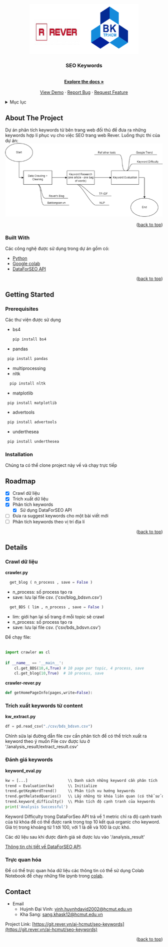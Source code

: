 <div id="top"></div>

<!-- PROJECT LOGO -->
<br />
<div align="center">
  <a href="https://git.rever.vn/ai-hcmut/seo-keywords">
    <img src="documentation/Logo.png" alt="Logo" width="350" height="160">
  </a>

  <h3 align="center">SEO Keywords</h3>

  <p align="center">
    <br />
    <a href="Readme.md"><strong>Explore the docs »</strong></a>
    <br />
    <br />
    <a href="https://git.rever.vn/ai-hcmut/seo-keywords">View Demo</a>
    ·
    <a href="https://git.rever.vn/ai-hcmut/seo-keywords/-/issues">Report Bug</a>
    ·
    <a href="https://git.rever.vn/ai-hcmut/seo-keywords/-/issues">Request Feature</a>
  </p>
</div>



<!-- TABLE OF CONTENTS -->
<details>
  <summary>Mục lục</summary>
  <ol>
    <li>
      <a href="#about-the-project">Thông tin dự án</a>
      <ul>
        <li><a href="#built-with"> Công nghệ sử dụng</a></li>
      </ul>
    </li>
    <li>
      <a href="#getting-started">Bắt đầu dự án</a>
      <ul>
        <li><a href="#prerequisites">Các thư viện sử dụng</a></li>
        <li><a href="#installation">Cài đặt</a></li>
      </ul>
    </li>
    <li><a href="#roadmap">Roadmap</a></li>
    <li><a href="#contributing">Contributing</a></li>
    <li><a href="#details">Details</a></li>
    <li><a href="#contact">Contact</a></li>
    <li><a href="#acknowledgments">Acknowledgments</a></li>
  </ol>
</details>



<!-- ABOUT THE PROJECT -->
## About The Project
Dự án phân tích keywords từ bên trang web đối thủ để đưa ra những keywords hợp lí phục vụ cho việc SEO trang web Rever.
Luồng thực thi của dự án:
![Luồng thực thi của dự án](documentation/flow_seo.drawio.png)

<p align="right">(<a href="#top">back to top</a>)</p>



### Built With

Các công nghệ được sử dụng trong dự án gồm có:

* [Python](https://www.python.org/)
* [Google colab](https://colab.research.google.com/)
* [DataForSEO API](https://dataforseo.com/)

<p align="right">(<a href="#top">back to top</a>)</p>


<!-- GETTING STARTED -->
## Getting Started

### Prerequisites

Các thư viện được sử dụng
* bs4
  ```sh
  pip install bs4
  ```
*  pandas
  ```sh
   pip install pandas
  ```
*   multiprocessing
*   nltk
  ```sh
    pip install nltk
  ```
*   matplotlib
  ```sh
   pip install matplotlib
  ```
*   advertools
  ```sh
   pip install advertools
  ```
*   underthesea
  ```sh
   pip install underthesea
  ```
### Installation

Chúng ta có thể clone project này về và chạy trực tiếp


<!-- ROADMAP -->
## Roadmap

- [x] Crawl dữ liệu
- [x] Trích xuất dữ liệu
- [x] Phân tích keywords
  - [x] Sử dụng DataForSEO API
- [ ] Đưa ra suggest keywords cho một bài viết mới
- [ ] Phân tích keywords theo vị trí địa lí

<p align="right">(<a href="#top">back to top</a>)</p>

## Details
###  Crawl dữ liệu
**crawler.py**
```python 
  get_blog ( n_process , save = False )
```
* n_process: số process tạo ra
* save: lưu lại file csv. ('csv/blog_bdsvn.csv')

```python 
  get_BDS ( lim , n_process , save = False )
```
* lim: giới hạn lại số trang ở mỗi topic sẽ crawl
* n_process: số process tạo ra
* save: lưu lại file csv. ('csv/bds_bdsvn.csv')

Để chạy file:
```python 

import crawler as cl

if __name__ == '__main__':
    cl.get_BDS(10,4,True) # 10 page per topic, 4 process, save
    cl.get_blog(10,True)  # 10 process, save
```

**crawler-rever.py**
```python
def getHomePageInfo(pages,write=False):
```
###  Trích xuất keywords từ content 
**kw_extract.py**
```python
df = pd.read_csv("./csv/bds_bdsvn.csv")
```
Chỉnh sửa lại đường dẫn file csv cần phân tích để có thể trích xuất ra keyword theo ý muốn
File csv được lưu ở '/analysis_result/extract_result.csv'
###  Đánh giá keywords
**keyword_eval.py**
``` python
kw = [...]                  \\ Danh sách những keyword cần phân tích
trend = Evaluation(kw)      \\ Initialize
trend.getKeyWordTrend()     \\ Phân tích xu hướng keywords
trend.getRelatedQueries()   \\ Lấy những từ khóa liên quan (có thể sử dụng cho việc gợi ý từ khóa)
trend.keyword_difficulty()  \\ Phân tích độ cạnh tranh của keywords
print('Analysis Successful')

```
Keyword Difficulty trong DataForSeo API trả về 1 metric chỉ ra độ cạnh tranh của từ khóa để có thể
được rank trong top 10 kết quả organic cho keyword. Giá trị trong khoảng từ 1 tới 100, với 1 là dễ và
100 là cực khó.

Các dữ liệu sau khi được đánh giá sẽ được lưu vào '/analysis_result'

[Thông tin chi tiết về DataForSEO API](https://docs.dataforseo.com/v3/).

### Trực quan hóa
Để có thể trực quan hóa dữ liệu các thông tin có thể sử dụng Colab Notebook để chạy những file ipynb trong [colab](https://git.rever.vn/ai-hcmut/seo-keywords/-/tree/main/colab).
<!-- CONTACT -->
## Contact
* Email
  * Huỳnh Đại Vinh: vinh.huynhdavid2002@hcmut.edu.vn
  * Kha Sang: sang.khask12@hcmut.edu.vn

Project Link: [https://git.rever.vn/ai-hcmut/seo-keywords](https://git.rever.vn/ai-hcmut/seo-keywords)

<p align="right">(<a href="#top">back to top</a>)</p>
